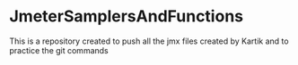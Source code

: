 # JmeterSamplersAndFunctions
This is a repository created to push all the jmx files created by Kartik and to practice the git commands

